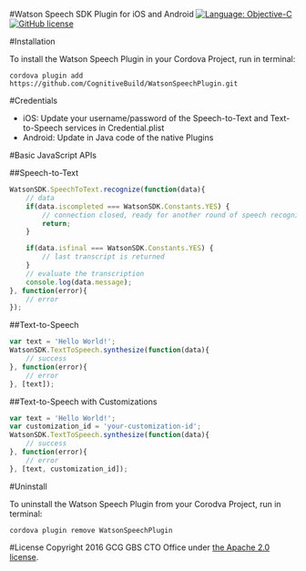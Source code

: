 #Watson Speech SDK Plugin for iOS and Android
[![Language: Objective-C](https://img.shields.io/badge/objective--c-2.0-orange.svg?style=flat)](https://en.wikipedia.org/wiki/Objective-C)
[![GitHub license](https://img.shields.io/badge/license-Apache%202-blue.svg)](https://raw.githubusercontent.com/CognitiveBuild/ChameleonSwift/master/LICENSE)

#Installation

To install the Watson Speech Plugin in your Cordova Project, run in terminal:
```shell
cordova plugin add https://github.com/CognitiveBuild/WatsonSpeechPlugin.git
```

#Credentials

* iOS: Update your username/password of the Speech-to-Text and Text-to-Speech services in Credential.plist
* Android: Update in Java code of the native Plugins

#Basic JavaScript APIs

##Speech-to-Text
```javascript
WatsonSDK.SpeechToText.recognize(function(data){
    // data
    if(data.iscompleted === WatsonSDK.Constants.YES) {
        // connection closed, ready for another round of speech recognition
        return;
    }

    if(data.isfinal === WatsonSDK.Constants.YES) {
        // last transcript is returned
    }
    // evaluate the transcription
    console.log(data.message);
}, function(error){
    // error
});
```
##Text-to-Speech

```javascript
var text = 'Hello World!';
WatsonSDK.TextToSpeech.synthesize(function(data){
    // success
}, function(error){
    // error
}, [text]);
```
##Text-to-Speech with Customizations

```javascript
var text = 'Hello World!';
var customization_id = 'your-customization-id';
WatsonSDK.TextToSpeech.synthesize(function(data){
    // success
}, function(error){
    // error
}, [text, customization_id]);
```

#Uninstall

To uninstall the Watson Speech Plugin from your Corodva Project, run in terminal:
```shell
cordova plugin remove WatsonSpeechPlugin
```

#License
Copyright 2016 GCG GBS CTO Office under [the Apache 2.0 license](LICENSE).
